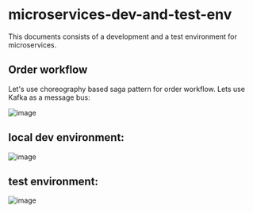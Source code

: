 # microservices-dev-and-test-env

This documents consists of a development and a test environment for microservices.

## Order workflow
Let's use choreography based saga pattern for order workflow. Lets use Kafka as a message bus:

![image](https://github.com/OnniVirtanen/microservices-dev-environment/assets/116679314/bcaa09fc-02a1-4d35-93ad-033009dddd5c)



## local dev environment:

![image](https://github.com/OnniVirtanen/microservices-dev-environment/assets/116679314/7bf2d40f-95de-413b-92a2-0c1f445d99a3)




## test environment:

![image](https://github.com/OnniVirtanen/microservices-dev-environment/assets/116679314/9574c69a-d0f9-4f79-a2b0-ad71c02bb7e0)



